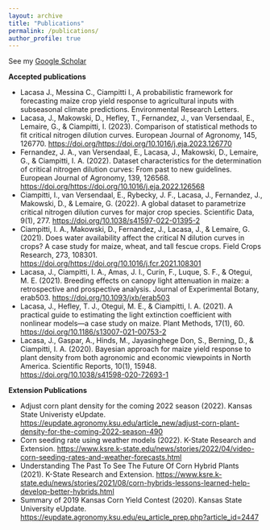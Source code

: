 ```yaml
---
layout: archive
title: "Publications"
permalink: /publications/
author_profile: true
---
```


See my [Google Scholar](https://scholar.google.com/citations?user=MYoy4dwAAAAJ&hl=en)

**Accepted publications**  

- Lacasa J., Messina C., Ciampitti I., A probabilistic framework for forecasting maize crop yield response to agricultural inputs with subseasonal climate predictions. Environmental Research Letters.
- Lacasa, J., Makowski, D., Hefley, T., Fernandez, J., van Versendaal, E., Lemaire, G., & Ciampitti, I. (2023). Comparison of statistical methods to fit critical nitrogen dilution curves. European Journal of Agronomy, 145, 126770. https://doi.org/https://doi.org/10.1016/j.eja.2023.126770
- Fernandez, J. A., van Versendaal, E., Lacasa, J., Makowski, D., Lemaire, G., & Ciampitti, I. A. (2022). Dataset characteristics for the determination of critical nitrogen dilution curves: From past to new guidelines. European Journal of Agronomy, 139, 126568. https://doi.org/https://doi.org/10.1016/j.eja.2022.126568
- Ciampitti, I., van Versendaal, E., Rybecky, J. F., Lacasa, J., Fernandez, J., Makowski, D., & Lemaire, G. (2022). A global dataset to parametrize critical nitrogen dilution curves for major crop species. Scientific Data, 9(1), 277. https://doi.org/10.1038/s41597-022-01395-2
- Ciampitti, I. A., Makowski, D., Fernandez, J., Lacasa, J., & Lemaire, G. (2021). Does water availability affect the critical N dilution curves in crops? A case study for maize, wheat, and tall fescue crops. Field Crops Research, 273, 108301. https://doi.org/https://doi.org/10.1016/j.fcr.2021.108301
- Lacasa, J., Ciampitti, I. A., Amas, J. I., Curín, F., Luque, S. F., & Otegui, M. E. (2021). Breeding effects on canopy light attenuation in maize: a retrospective and prospective analysis. Journal of Experimental Botany, erab503. https://doi.org/10.1093/jxb/erab503
- Lacasa, J., Hefley, T. J., Otegui, M. E., & Ciampitti, I. A. (2021). A practical guide to estimating the light extinction coefficient with nonlinear models—a case study on maize. Plant Methods, 17(1), 60. https://doi.org/10.1186/s13007-021-00753-2
- Lacasa, J., Gaspar, A., Hinds, M., Jayasinghege Don, S., Berning, D., & Ciampitti, I. A. (2020). Bayesian approach for maize yield response to plant density from both agronomic and economic viewpoints in North America. Scientific Reports, 10(1), 15948. https://doi.org/10.1038/s41598-020-72693-1


**Extension Publications**  
- Adjust corn plant density for the coming 2022 season (2022). Kansas State Univeristy eUpdate. https://eupdate.agronomy.ksu.edu/article_new/adjust-corn-plant-density-for-the-coming-2022-season-490
- Corn seeding rate using weather models (2022). K-State Research and Extension. https://www.ksre.k-state.edu/news/stories/2022/04/video-corn-seeding-rates-and-weather-forecasts.html
- Understanding The Past To See The Future Of Corn Hybrid Plants (2021). K-State Research and Extension. https://www.ksre.k-state.edu/news/stories/2021/08/corn-hybrids-lessons-learned-help-develop-better-hybrids.html
- Summary of 2019 Kansas Corn Yield Contest (2020). Kansas State University eUpdate. https://eupdate.agronomy.ksu.edu/eu_article_prep.php?article_id=2447

  
